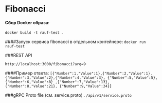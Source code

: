 # Fibonacci

#### Сбор Docker образа:
 `docker build -t rauf-test .`

####Запуск сервиса fibonacci в отдельном контейнере:
`docker run rauf-test`

###REST API

`http://localhost:3000/fibonacci?arg=9`

####Пример ответа:
`[{"Number":1,"Value":1},{"Number":2,"Value":1},
{"Number":3,"Value":2},{"Number":4,"Value":3},
{"Number":5,"Value":5},{"Number":6,"Value":8}
,{"Number":7,"Value":13},{"Number":8,"Value":21},
{"Number":9,"Value":34}]`


###gRPC
Proto file (см. service.proto)
`./api/v1/service.proto`
